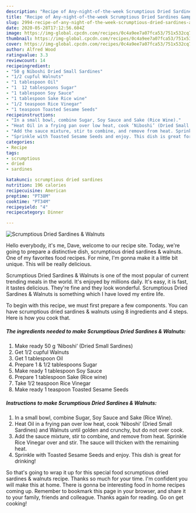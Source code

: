 ```yaml
---
description: "Recipe of Any-night-of-the-week Scrumptious Dried Sardines &amp;amp; Walnuts"
title: "Recipe of Any-night-of-the-week Scrumptious Dried Sardines &amp;amp; Walnuts"
slug: 2994-recipe-of-any-night-of-the-week-scrumptious-dried-sardines-and-amp-walnuts
date: 2020-05-28T17:12:56.604Z
image: https://img-global.cpcdn.com/recipes/0c4a9ee7a07fca53/751x532cq70/scrumptious-dried-sardines-walnuts-recipe-main-photo.jpg
thumbnail: https://img-global.cpcdn.com/recipes/0c4a9ee7a07fca53/751x532cq70/scrumptious-dried-sardines-walnuts-recipe-main-photo.jpg
cover: https://img-global.cpcdn.com/recipes/0c4a9ee7a07fca53/751x532cq70/scrumptious-dried-sardines-walnuts-recipe-main-photo.jpg
author: Alfred Wood
ratingvalue: 3.3
reviewcount: 14
recipeingredient:
- "50 g Niboshi Dried Small Sardines"
- "1/2 cupful Walnuts"
- "1 tablespoon Oil"
- "1  12 tablespoons Sugar"
- "1 tablespoon Soy Sauce"
- "1 tablespoon Sake Rice wine"
- "1/2 teaspoon Rice Vinegar"
- "1 teaspoon Toasted Sesame Seeds"
recipeinstructions:
- "In a small bowl, combine Sugar, Soy Sauce and Sake (Rice Wine)."
- "Heat Oil in a frying pan over low heat, cook ‘Niboshi’ (Dried Small Sardines) and Walnuts until golden and crunchy, but do not over cook."
- "Add the sauce mixture, stir to combine, and remove from heat. Sprinkle Rice Vinegar over and stir. The sauce will thicken with the remaining heat."
- "Sprinkle with Toasted Sesame Seeds and enjoy. This dish is great for drinking!"
categories:
- Recipe
tags:
- scrumptious
- dried
- sardines

katakunci: scrumptious dried sardines 
nutrition: 196 calories
recipecuisine: American
preptime: "PT38M"
cooktime: "PT34M"
recipeyield: "4"
recipecategory: Dinner

---
```



![Scrumptious Dried Sardines &amp; Walnuts](https://img-global.cpcdn.com/recipes/0c4a9ee7a07fca53/751x532cq70/scrumptious-dried-sardines-walnuts-recipe-main-photo.jpg)

Hello everybody, it's me, Dave, welcome to our recipe site. Today, we're going to prepare a distinctive dish, scrumptious dried sardines &amp; walnuts. One of my favorites food recipes. For mine, I'm gonna make it a little bit unique. This will be really delicious.

Scrumptious Dried Sardines &amp; Walnuts is one of the most popular of current trending meals in the world. It's enjoyed by millions daily. It's easy, it is fast, it tastes delicious. They're fine and they look wonderful. Scrumptious Dried Sardines &amp; Walnuts is something which I have loved my entire life.




To begin with this recipe, we must first prepare a few components. You can have scrumptious dried sardines &amp; walnuts using 8 ingredients and 4 steps. Here is how you cook that.

<!--inarticleads1-->

##### The ingredients needed to make Scrumptious Dried Sardines &amp; Walnuts:

1. Make ready 50 g ‘Niboshi’ (Dried Small Sardines)
1. Get 1/2 cupful Walnuts
1. Get 1 tablespoon Oil
1. Prepare 1 &amp; 1/2 tablespoons Sugar
1. Make ready 1 tablespoon Soy Sauce
1. Prepare 1 tablespoon Sake (Rice wine)
1. Take 1/2 teaspoon Rice Vinegar
1. Make ready 1 teaspoon Toasted Sesame Seeds




<!--inarticleads2-->

##### Instructions to make Scrumptious Dried Sardines &amp; Walnuts:

1. In a small bowl, combine Sugar, Soy Sauce and Sake (Rice Wine).
1. Heat Oil in a frying pan over low heat, cook ‘Niboshi’ (Dried Small Sardines) and Walnuts until golden and crunchy, but do not over cook.
1. Add the sauce mixture, stir to combine, and remove from heat. Sprinkle Rice Vinegar over and stir. The sauce will thicken with the remaining heat.
1. Sprinkle with Toasted Sesame Seeds and enjoy. This dish is great for drinking!




So that's going to wrap it up for this special food scrumptious dried sardines &amp; walnuts recipe. Thanks so much for your time. I'm confident you will make this at home. There is gonna be interesting food in home recipes coming up. Remember to bookmark this page in your browser, and share it to your family, friends and colleague. Thanks again for reading. Go on get cooking!
